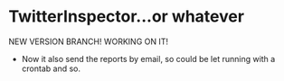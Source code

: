 TwitterInspector...or whatever
==========================================

NEW VERSION BRANCH! WORKING ON IT!

* Now it also send the reports by email, so could be let running with a crontab and so.
